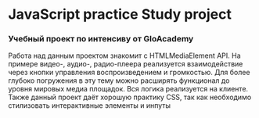 # JavaScript practice Study project
### Учебный проект по интенсиву от GloAcademy
Работа над данным проектом знакомит с HTMLMediaElement API. На примере видео-, аудио-, радио-плеера реализуется взаимодействие через кнопки управления воспроизведением и громкостью. Для более глубоко погружения в эту тему можно расширять функционал до уровня мировых медиа площадок. Вся логика реализуется на клиенте. Также данный проект даёт хорошую практику CSS, так как необходимо стилизовать интерактивные элементы и инпуты
